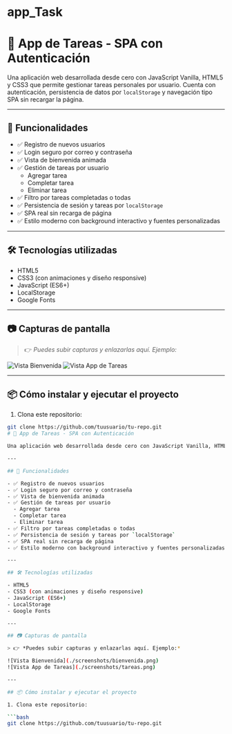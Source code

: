# app_Task

# 📝 App de Tareas - SPA con Autenticación

Una aplicación web desarrollada desde cero con JavaScript Vanilla, HTML5 y CSS3 que permite gestionar tareas personales por usuario. Cuenta con autenticación, persistencia de datos por `localStorage` y navegación tipo SPA sin recargar la página.

---

## 🚀 Funcionalidades

- ✅ Registro de nuevos usuarios
- ✅ Login seguro por correo y contraseña
- ✅ Vista de bienvenida animada
- ✅ Gestión de tareas por usuario
  - Agregar tarea
  - Completar tarea
  - Eliminar tarea
- ✅ Filtro por tareas completadas o todas
- ✅ Persistencia de sesión y tareas por `localStorage`
- ✅ SPA real sin recarga de página
- ✅ Estilo moderno con background interactivo y fuentes personalizadas

---

## 🛠️ Tecnologías utilizadas

- HTML5
- CSS3 (con animaciones y diseño responsive)
- JavaScript (ES6+)
- LocalStorage
- Google Fonts

---

## 📷 Capturas de pantalla

> 👉 *Puedes subir capturas y enlazarlas aquí. Ejemplo:*

![Vista Bienvenida](./screenshots/bienvenida.png)
![Vista App de Tareas](./screenshots/tareas.png)

---

## 📦 Cómo instalar y ejecutar el proyecto

1. Clona este repositorio:

```bash
git clone https://github.com/tuusuario/tu-repo.git
# 📝 App de Tareas - SPA con Autenticación

Una aplicación web desarrollada desde cero con JavaScript Vanilla, HTML5 y CSS3 que permite gestionar tareas personales por usuario. Cuenta con autenticación, persistencia de datos por `localStorage` y navegación tipo SPA sin recargar la página.

---

## 🚀 Funcionalidades

- ✅ Registro de nuevos usuarios
- ✅ Login seguro por correo y contraseña
- ✅ Vista de bienvenida animada
- ✅ Gestión de tareas por usuario
  - Agregar tarea
  - Completar tarea
  - Eliminar tarea
- ✅ Filtro por tareas completadas o todas
- ✅ Persistencia de sesión y tareas por `localStorage`
- ✅ SPA real sin recarga de página
- ✅ Estilo moderno con background interactivo y fuentes personalizadas

---

## 🛠️ Tecnologías utilizadas

- HTML5
- CSS3 (con animaciones y diseño responsive)
- JavaScript (ES6+)
- LocalStorage
- Google Fonts

---

## 📷 Capturas de pantalla

> 👉 *Puedes subir capturas y enlazarlas aquí. Ejemplo:*

![Vista Bienvenida](./screenshots/bienvenida.png)
![Vista App de Tareas](./screenshots/tareas.png)

---

## 📦 Cómo instalar y ejecutar el proyecto

1. Clona este repositorio:

```bash
git clone https://github.com/tuusuario/tu-repo.git
